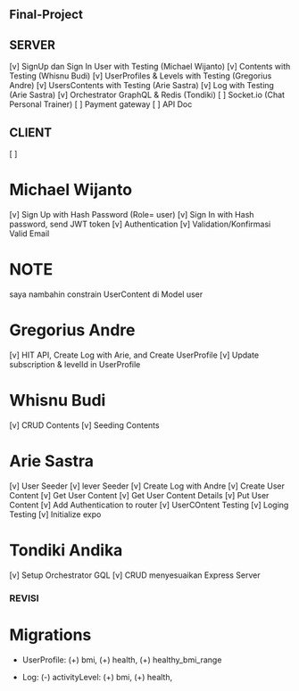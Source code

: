 ## Final-Project

## SERVER
[v] SignUp dan Sign In User with Testing (Michael Wijanto)
[v] Contents with Testing (Whisnu Budi)
[v] UserProfiles & Levels with Testing (Gregorius Andre)
[v] UsersContents with Testing (Arie Sastra)
[v] Log with Testing (Arie Sastra)
[v] Orchestrator GraphQL & Redis (Tondiki)
[ ] Socket.io (Chat Personal Trainer)
[ ] Payment gateway
[ ] API Doc

## CLIENT
[ ]

# Michael Wijanto
[v] Sign Up with Hash Password (Role= user)
[v] Sign In with Hash password, send JWT token
[v] Authentication
[v] Validation/Konfirmasi Valid Email

# NOTE
saya nambahin constrain UserContent di Model user

# Gregorius Andre
[v] HIT API, Create Log with Arie, and Create UserProfile
[v] Update subscription & levelId in UserProfile

# Whisnu Budi
[v] CRUD Contents
[v] Seeding Contents

# Arie Sastra
[v] User Seeder
[v] lever Seeder
[v] Create Log with Andre
[v] Create User Content
[v] Get User Content
[v] Get User Content Details
[v] Put User Content
[v] Add Authentication to router
[v] UserCOntent Testing
[v] Loging Testing
[v] Initialize expo

# Tondiki Andika

[v] Setup Orchestrator GQL
[v] CRUD menyesuaikan Express Server



### REVISI

# Migrations
- UserProfile:
  (+) bmi,
  (+) health,
  (+) healthy_bmi_range

- Log:
  (-) activityLevel:
  (+) bmi,
  (+) health,